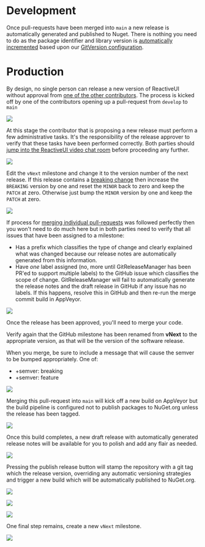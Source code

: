 
# Development

Once pull-requests have been merged into `main` a new release is automatically generated and published to Nuget. There is nothing you need to do as the package identifier and library version is [automatically incremented](semantic-versioning) based upon our [GitVersion configuration](https://github.com/reactiveui/ReactiveUI/blob/develop/GitVersion.yml).

# Production

By design, no single person can release a new version of ReactiveUI without approval from [one of the other contributors](https://github.com/orgs/reactiveui/teams/contributors). The process is kicked off by one of the contributors opening up a pull-request from `develop` to `main`

![](/contribute/maintainers/create-a-pull-request-from-develop-to-master.png)

At this stage the contributor that is proposing a new release must perform a few administrative tasks. It's the responsibility of the release approver to verify that these tasks have been performed correctly. Both parties should [jump into the ReactiveUI video chat room](https://appear.in/reactiveui) before proceeding any further.

![](/contribute/maintainers/pull-request-review-required.png)

Edit the `vNext` milestone and change it to the version number of the next release. If this release contains a [breaking change](semantic-versioning) then increase the `BREAKING` version by one and reset the `MINOR` back to zero and keep the `PATCH` at zero. Otherwise just bump the `MINOR` version by one and keep the `PATCH` at zero.

![](/contribute/maintainers/click-edit-vnext-milestone-button.png)

If process for [merging individual pull-requests](../merging-pull-requests) was followed perfectly then you won't need to do much here but in both parties need to verify that all issues that have been assigned to a milestone:

* Has a prefix which classifies the type of change and clearly explained what was changed because our release notes are automatically generated from this information.
* Have _one_ label assigned \(no, more until GitReleaseManager has been PR'ed to support multiple labels\) to the GitHub issue which classifies the scope of change. GitReleaseManager will fail to automatically generate the release notes and the draft release in GitHub if any issue has no labels. If this happens, resolve this in GitHub and then re-run the merge commit build in AppVeyor.

![](/contribute/maintainers/ensure-all-issues-assigned-to-a-milestone-are-labeled.png)

Once the release has been approved, you'll need to merge your code.

Verify again that the GitHub milestone has been renamed from **vNext** to the appropriate version, as that will be the version of the software release.

When you merge, be sure to include a message that will cause the semver to be bumped appropriately. One of:

* +semver: breaking
* +semver: feature

![](/contribute/maintainers/merge-commit.png)

Merging this pull-request into `main` will kick off a new build on AppVeyor but the build pipeline is configured not to publish packages to NuGet.org unless the release has been tagged.

![](/contribute/maintainers/commits-to-master-do-not-automatically-publish-to-nuget.png)

Once this build completes, a new draft release with automatically generated release notes will be available for you to polish and add any flair as needed.

![](/contribute/maintainers/edit-release-notes.png)

Pressing the publish release button will stamp the repository with a git tag which the release version, overriding any automatic versioning strategies and trigger a new build which will be automatically published to NuGet.org.

![](/contribute/maintainers/stamp-repository-and-publish-release.png)

![](/contribute/maintainers/pull-request-into-master-then-publish-tag-to-release.png)

![](/contribute/maintainers/tagged-releases-automatically-publish-to-nuget.png)

One final step remains, create a new `vNext` milestone.

![](/contribute/maintainers/create-new-vnext-milestone.png)

